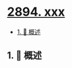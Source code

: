 # [2894. xxx](https://github.com/Tdahuyou/TNotes.leetcode/tree/main/notes/2894.%20xxx)

<!-- region:toc -->

- [1. 📝 概述](#1--概述)

<!-- endregion:toc -->

## 1. 📝 概述
